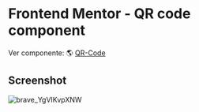 # Frontend Mentor - QR code component

Ver componente: 🌎 [QR-Code](https://proyectos.mscode.net.ar/tip-calculator-app)

## Screenshot
![brave_YgVIKvpXNW](https://user-images.githubusercontent.com/106033066/213884034-345586e8-aaa5-48d2-bdf8-192c4a429133.png)
